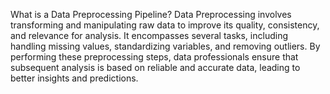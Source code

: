 What is a Data Preprocessing Pipeline?
Data Preprocessing involves transforming and manipulating raw data to improve its quality, consistency, and relevance for analysis. It encompasses several tasks, including handling missing values, standardizing variables, and removing outliers. By performing these preprocessing steps, data professionals ensure that subsequent analysis is based on reliable and accurate data, leading to better insights and predictions.
